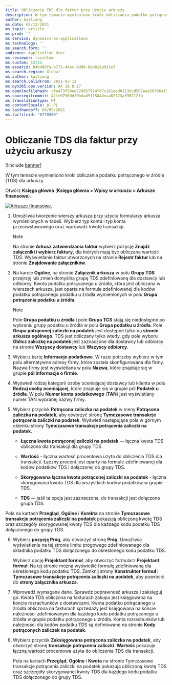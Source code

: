 ```yaml
---
title: Obliczanie TDS dla faktur przy użyciu arkuszy
description: W tym temacie wymieniono kroki obliczania podatku potrąconego w źródle (TDS) dla arkuszy.
author: kailiang
ms.date: 02/12/2021
ms.topic: article
ms.prod: ''
ms.service: dynamics-ax-applications
ms.technology: ''
ms.search.form: ''
audience: Application User
ms.reviewer: roschlom
ms.custom: 15721
ms.assetid: b4b406fa-b772-44ec-8dd8-8eb818a921ef
ms.search.region: Global
ms.author: kailiang
ms.search.validFrom: 2021-02-12
ms.dyn365.ops.version: AX 10.0.17
ms.openlocfilehash: cfe473f39ee729957924fd7c161aed01138cd507eea56766af35177891676f65
ms.sourcegitcommit: 42fe9790ddf0bdad911544deaa82123a396712fb
ms.translationtype: HT
ms.contentlocale: pl-PL
ms.lasthandoff: 08/05/2021
ms.locfileid: "6778900"
---
```

# <a name="calculate-tds-on-invoices-using-journals"></a>Obliczanie TDS dla faktur przy użyciu arkuszy

[!include [banner](../includes/banner.md)]

W tym temacie wymieniono kroki obliczania podatku potrąconego w źródle (TDS) dla arkuszy.

Otwórz **Księga główna** (**Księga główna > Wpisy w arkuszu > Arkusze finansowe**).

[![Arkusze finansowe.](./media/apac-ind-TDS-57.png)](./media/apac-ind-TDS-57.png)

1. Umożliwia tworzenie wierszy arkusza przy użyciu formularzy arkusza wymienionych w tabeli. Wybierz typ konta i typ konta przeciwstawowego oraz wprowadź kwotę transakcji. 

   > [!NOTE]
   > Na stronie **Arkusz zatwierdzania faktur** wybierz pozycję **Znajdź załączniki i wybierz faktury**, dla których mają być obliczana wartość TDS. Wyświetlanie faktur utworzonych na stronie **Rejestr faktur** lub na stronie **Znajdowanie załączników**.  

2. Na karcie **Ogólne**, na stronie **Załącznik arkusza** w polu **Grupy TDS** przejrzyj lub zmień domyślną grupę TDS zdefiniowaną dla dostawcy lub odbiorcy. Kwota podatku potrącanego u źródła, która jest obliczana w wierszach arkusza, jest oparta na formule zdefiniowanej dla kodów podatku potrąconego podatku u źródła wymienionych w polu **Grupa potrącenia podatku u źródła**. 

   > [!NOTE]
   > Pole **Grupa podatku u źródła** i pole **Grupa TCS** stają się niedostępne po wybraniu grupy podatku u źródła w polu **Grupa podatku u źródła**. Pole **Grupa potrąconej zaliczki na podatek** jest dostępne tylko na **stronie arkusza ogólnego**. TDS jest obliczany tylko wtedy, gdy pole wyboru **Oblicz zaliczkę na podatek** jest zaznaczone dla dostawcy lub odbiorcy na stronie **Wszyscy dostawcy** lub **Wszyscy odbiorcy**.   

3. Wybierz kartę **Informacje podatkowe**. W razie potrzeby wybierz w tym polu alternatywne adresy firmy, która została skonfigurowana dla firmy. Nazwa firmy jest wyświetlana w polu **Nazwa**, które znajduje się w grupie **pól Informacje o firmie**. 

4. Wyświetl rodzaj kategorii osoby oceniającej dostawcy lub klienta w polu **Rodzaj osoby oceniającej**, które znajduje się w grupie pól **Podatek u źródła**. W polu **Numer konta podatkowego** (**TAN**) jest wyświetlany numer TAN wybranej nazwy firmy.  

5. Wybierz przycisk **Potrącona zaliczka na podatek** w meny **Potrącona zaliczka na podatek**, aby otworzyć stronę **Tymczasowe transakcje potrącenia zaliczki na podatek**. Wyświetl następujące pola w górnym okienku strony **Tymczasowe transakcje potrącenia zaliczki na podatek**.

   - **Łączna kwota potrąconej zaliczki na podatek** — łączna kwota TDS obliczona dla transakcji dla grupy TDS.

   - **Wartość** - łączna wartość procentowa użyta do obliczenia TDS dla transakcji. Łączny procent jest oparty na formule zdefiniowanej dla kodów podatków TDS i dołączonej do grupy TDS.

   - **Skorygowana łączna kwota potrąconej zaliczki na podatek** - łączna skorygowana kwota TDS dla wszystkich kodów podatków w grupie TDS.

   - **TDS** — jeśli ta opcja jest zaznaczona, do transakcji jest dołączona grupa TDS.

  Pola na kartach **Przegląd**, **Ogólne** i **Korekta** na stronie **Tymczasowe transakcje potrącenia zaliczki na podatek** pokazują obliczoną kwotę TDS oraz szczegóły skorygowanej kwoty TDS dla każdego kodu podatku TDS dołączonego do grupy TDS.

6. Wybierz **pozycję Próg**, aby otworzyć stronę **Próg**. Umożliwia wyświetlenie na tej stronie limitu progowego zdefiniowanego dla składnika podatku TDS dołączonego do określonego kodu podatku TDS.

   Wybierz opcję **Projektant formuł**, aby otworzyć formularz **Projektant formuł**. Na tej stronie można wyświetlić formułę zdefiniowaną dla określonego kodu podatku TDS. Zamknij strony **Konstruktor formuł** i **Tymczasowe transakcje potrącenia zaliczki na podatek**, aby powrócić do **strony załącznika arkusza**.

8. Wprowadź wymagane dane. Sprawdź poprawność arkusza i zaksięguj go. Kwota TDS obliczona na fakturach zakupu jest księgowana na koncie rozrachunków z dostawcami. Kwota podatku potrącanego u źródła obliczona na fakturach sprzedaży jest księgowana na koncie należności zdefiniowanym dla każdego kodu podatku potrącanego u źródła w grupie podatku potrąconego u źródła. Konta rozrachunków lub należności dla kodów podatku TDS są definiowane na stronie **Kody potrąconych zaliczek na podatek**.

9. Wybierz przycisk **Zaksięgowana potrącona zaliczka na podatek**, aby otworzyć stronę **transakcje** **potrącenia** **zaliczki**. **Wartość** pokazuje łączną wartość procentowa użyta do obliczenia TDS dla transakcji.

   Pola na kartach **Przegląd**, **Ogólne** i **Kwota** na stronie Tymczasowe transakcje potrącenia zaliczki na podatek pokazują obliczoną kwotę TDS oraz szczegóły skorygowanej kwoty TDS dla każdego kodu podatku TDS dołączonego do grupy TDS.

